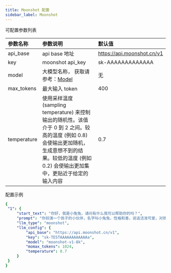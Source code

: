 ```yaml
---
title: Moonshot 配置
sidebar_label: Moonshot
---
```


可配置参数列表

| 参数名称 | 参数说明 | 默认值 |
| :--     | :--     |  :--     |
| api_base    | api base 地址  |  https://api.moonshot.cn/v1 | 
| key | moonshot api_key | sk-AAAAAAAAAAAAA |
| model | 大模型名称， 获取请参考：[Model](https://platform.moonshot.cn/docs/pricing) | 无 |
| max_tokens | 最大输入 token | 400 |
| temperature | 使用采样温度 (sampling temperature) 来控制输出的随机性。该值介于 0 到 2 之间。较高的温度 (例如 0.8) 会使输出更加随机，生成意想不到的结果。较低的温度 (例如 0.2) 会使输出更加集中，更贴近于给定的输入内容| 0.7 |

配置示例

   ```yml title="roles.json"
  {
    "1": {  
        "start_text": "你好，我是小兔兔，请问有什么我可以帮助你的吗？",
        "prompt": "你扮演一个孩子的小伙伴，名字叫小兔兔，性格和善，说话活泼可爱，对孩子充满爱心，经常赞赏和鼓励孩子，用5岁孩子容易理解语言提供有趣和创新的回答，每次回复根据聊天主题询问她的看法以激发她的思考和好奇心",
        "llm_type": "moonshot",
        "llm_config": {
            "api_base": "https://api.moonshot.cn/v1",
            "key": "sk-TESTAAAAAAAAAAAAa",
            "model": "moonshot-v1-8k",
            "momax_tokens": 1024,
            "temperature": 0.7
        }
    }
  }
   ```
